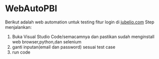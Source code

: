 # WebAutoPBI
Berikut adalah web automation untuk testing fitur login di [jubelio.com](https://app.jubelio.com/login)
Step menjalankan:
1. Buka Visual Studio Code/semacamnya dan pastikan sudah menginstall web browser,python,dan selenium
2. ganti inputan(email dan password) sesuai test case
3. run code
